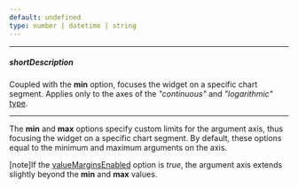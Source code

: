 ```yaml
---
default: undefined
type: number | datetime | string
---
```

---
##### shortDescription
Coupled with the **min** option, focuses the widget on a specific chart segment. Applies only to the axes of the *"continuous"* and *"logarithmic"* [type](/api-reference/20%20Data%20Visualization%20Widgets/10%20dxChart/1%20Configuration/argumentAxis/type.md '/Documentation/ApiReference/Data_Visualization_Widgets/dxChart/Configuration/argumentAxis/#type').

---
The **min** and **max** options specify custom limits for the argument axis, thus focusing the widget on a specific chart segment. By default, these options equal to the minimum and maximum arguments on the axis.

[note]If the [valueMarginsEnabled](/api-reference/20%20Data%20Visualization%20Widgets/10%20dxChart/1%20Configuration/argumentAxis/valueMarginsEnabled.md '/Documentation/ApiReference/Data_Visualization_Widgets/dxChart/Configuration/argumentAxis/#valueMarginsEnabled') option is *true*, the argument axis extends slightly beyond the **min** and **max** values.